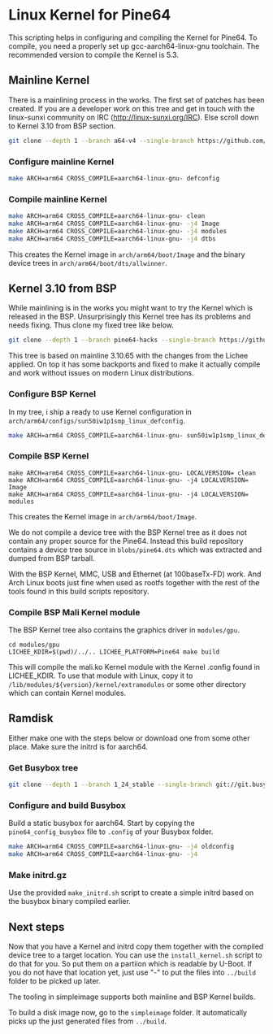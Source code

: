 # Linux Kernel for Pine64

This scripting helps in configuring and compiling the Kernel for Pine64. To
compile, you need a properly set up gcc-aarch64-linux-gnu toolchain. The
recommended version to compile the Kernel is 5.3.

## Mainline Kernel

There is a mainlining process in the works. The first set of patches has been
created.  If you are a developer work on this tree and get in touch with the
linux-sunxi community on IRC (http://linux-sunxi.org/IRC). Else scroll down to
 Kernel 3.10 from BSP section.

```bash
git clone --depth 1 --branch a64-v4 --single-branch https://github.com/apritzel/linux.git linux-a64
```

### Configure mainline Kernel

```bash
make ARCH=arm64 CROSS_COMPILE=aarch64-linux-gnu- defconfig
```

### Compile mainline Kernel

```bash
make ARCH=arm64 CROSS_COMPILE=aarch64-linux-gnu- clean
make ARCH=arm64 CROSS_COMPILE=aarch64-linux-gnu- -j4 Image
make ARCH=arm64 CROSS_COMPILE=aarch64-linux-gnu- -j4 modules
make ARCH=arm64 CROSS_COMPILE=aarch64-linux-gnu- -j4 dtbs
```

This creates the Kernel image in `arch/arm64/boot/Image` and the binary
device trees in `arch/arm64/boot/dts/allwinner`.

## Kernel 3.10 from BSP

While mainlining is in the works you might want to try the Kernel which is
released in the BSP. Unsurprisingly this Kernel tree has its problems and needs
fixing. Thus clone my fixed tree like below.

```bash
git clone --depth 1 --branch pine64-hacks --single-branch https://github.com/longsleep/linux-pine64.git linux-pine64
```

This tree is based on mainline 3.10.65 with the changes from the Lichee
applied. On top it has some backports and fixed to make it actually compile and
work without issues on modern Linux distributions.

### Configure BSP Kernel

In my tree, i ship a ready to use Kernel configuration in `arch/arm64/configs/sun50iw1p1smp_linux_defconfig`.

```bash
make ARCH=arm64 CROSS_COMPILE=aarch64-linux-gnu- sun50iw1p1smp_linux_defconfig
```

### Compile BSP Kernel

```
make ARCH=arm64 CROSS_COMPILE=aarch64-linux-gnu- LOCALVERSION= clean
make ARCH=arm64 CROSS_COMPILE=aarch64-linux-gnu- -j4 LOCALVERSION= Image
make ARCH=arm64 CROSS_COMPILE=aarch64-linux-gnu- -j4 LOCALVERSION= modules
```

This creates the Kernel image in `arch/arm64/boot/Image`.

We do not compile a device tree with the BSP Kernel tree as it does not
contain any proper source for the Pine64. Instead this build repository
contains a device tree source in `blobs/pine64.dts` which was extracted and
dumped from BSP tarball.

With the BSP Kernel, MMC, USB and Ethernet (at 100baseTx-FD) work. And Arch
Linux boots just fine when used as rootfs together with the rest of the tools
found in this build scripts repository.

### Compile BSP Mali Kernel module

The BSP Kernel tree also contains the graphics driver in `modules/gpu`.

```
cd modules/gpu
LICHEE_KDIR=$(pwd)/../.. LICHEE_PLATFORM=Pine64 make build
```

This will compile the mali.ko Kernel module with the Kernel .config found in
LICHEE_KDIR. To use that module with Linux, copy it to `/lib/modules/${version}/kernel/extramodules` or some other directory which can contain Kernel modules.

## Ramdisk

Either make one with the steps below or download one from some other place.
Make sure the initrd is for aarch64.

### Get Busybox tree

```bash
git clone --depth 1 --branch 1_24_stable --single-branch git://git.busybox.net/busybox busybox
```

### Configure and build Busybox

Build a static busybox for aarch64. Start by copying the `pine64_config_busybox`
file to `.config` of your Busybox folder.

```bash
make ARCH=arm64 CROSS_COMPILE=aarch64-linux-gnu- -j4 oldconfig
make ARCH=arm64 CROSS_COMPILE=aarch64-linux-gnu- -j4
```

### Make initrd.gz

Use the provided `make_initrd.sh` script to create a simple initrd based on
the busybox binary compiled earlier.

## Next steps

Now that you have a Kernel and initrd copy them together with the compiled
device tree to a target location. You can use the `install_kernel.sh` script
to do that for you. So put them on a partiion which is readable by U-Boot. If
you do not have that location yet, just use "-" to put the files into
`../build` folder to be picked up later.

The tooling in simpleimage supports both mainline and BSP Kernel builds.

To build a disk image now, go to the `simpleimage` folder. It automatically
picks up the just generated files from `../build`.
